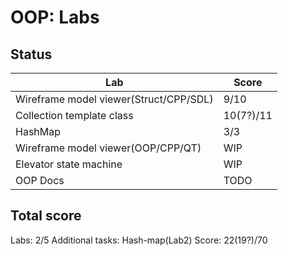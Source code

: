 # OOP: Labs 

## Status

| Lab | Score |
| ---|---|
| Wireframe model viewer(Struct/CPP/SDL)|9/10|
| Collection template class |10(7?)/11|
| HashMap | 3/3 |
| Wireframe model viewer(OOP/CPP/QT)|WIP|
| Elevator state machine|WIP|
| OOP Docs|TODO|

## Total score

Labs: 2/5
Additional tasks: Hash-map(Lab2)
Score: 22(19?)/70 
